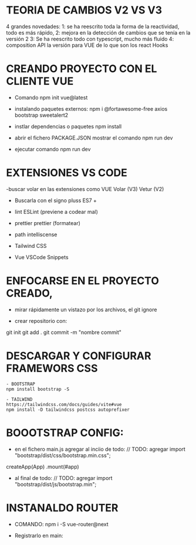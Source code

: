 
# TEORIA DE CAMBIOS V2 VS V3


4 grandes novedades:
1: se ha reescrito toda la forma de la reactividad, todo es más rápido,
2: mejora en la detección de cambios que se tenía en la versión 2
3: Se ha reescrito todo con typescript, mucho más fluido
4: composition API la versión para VUE de lo que son los react Hooks




# CREANDO PROYECTO CON EL CLIENTE VUE
- Comando
npm init vue@latest

- instalando paquetes externos:
npm i @fortawesome-free axios bootstrap sweetalert2

- instlar dependencias o paquetes
npm install

- abrir el fichero PACKAGE.JSON
mostrar el comando npm run dev

- ejecutar comando
npm run dev



# EXTENSIONES VS CODE
-buscar volar en las extensiones como VUE
Volar (V3)
Vetur (V2)

- Buscarla con el signo pluss
ES7 + 

- lint
ESLint (previene a codear mal)

- prettier
prettier (formatear)

- path intelliscense

- Tailwind CSS

- Vue VSCode Snippets


# ENFOCARSE EN EL PROYECTO CREADO, 
- mirar rápidamente un vistazo por los archivos, el git ignore

- crear repositorio con:

git init
git add .
git commit -m "nombre commit"


# DESCARGAR Y CONFIGURAR FRAMEWORS CSS
    - BOOTSTRAP
    npm install bootstrap -S

    - TAILWIND 
    https://tailwindcss.com/docs/guides/vite#vue
    npm install -D tailwindcss postcss autoprefixer 

    

# BOOOTSTRAP CONFIG:
- en el fichero main.js agregar al inciio de todo:
// TODO: agregar
import "bootstrap/dist/css/bootstrap.min.css";

createApp(App)
    .mount(#app)

- al final de todo:
// TODO: agregar
import "bootstrap/dist/js/bootstrap.min";


# INSTANALDO ROUTER
- COMANDO: 
npm i -S vue-router@next

- Registrarlo en main:








